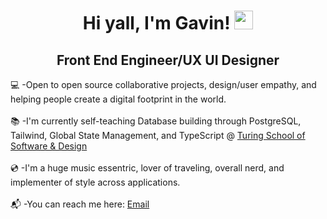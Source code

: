 <div id="header" align="center">
<h1>Hi yall, I'm Gavin! <img src="https://media.giphy.com/media/hvRJCLFzcasrR4ia7z/giphy.gif" width="30px"/></h1>
<h2>Front End Engineer/UX UI Designer</h2>
</div>
💻 -Open to open source collaborative projects, design/user empathy, and helping people create a digital footprint in the world.
<br>
<br>
📚 -I'm currently self-teaching Database building through PostgreSQL, Tailwind, Global State Management, and TypeScript @ <a href ="https://turing.edu/">Turing School of Software & Design</a>
<br>
<br>
💿 -I'm a huge music essentric, lover of traveling, overall nerd, and implementer of style across applications. 
<br>
<br>
📬 -You can reach me here: <a href = "mailto: edwardgavingarcia@yahoo.com">Email</a>



<!--
**EGavinG/EGavinG** is a ✨ _special_ ✨ repository because its `README.md` (this file) appears on your GitHub profile.

Here are some ideas to get you started:

- 🔭 I’m currently working on ...
- 🌱 I’m currently learning ...
- 👯 I’m looking to collaborate on ...
- 🤔 I’m looking for help with ...
- 💬 Ask me about ...
- 📫 How to reach me: ...
- 😄 Pronouns: He/Him
- ⚡ Fun fact: ...
-->
